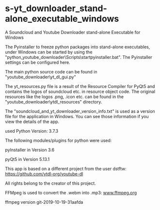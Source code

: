 # s-yt_downloader_stand-alone_executable_windows
A Soundcloud and Youtube Downloader stand-alone Executable for Windows

The Pyinstaller to freeze python packages into stand-alone executables, 
under Windows can be started by using the "python_youtube_downloader\Scripts\startpyinstaller.bat".
The Pyinstaller settings can be configured here.

The main python source code can be found in "youtube_downloader\yt_dl_gui.py"

The yt_resources.py file is a result of the Resource Compiler for PyQt5 and contains the logos of soundcloud etc. in
resource object code. The original resources like the logos .png, .icon etc. can be found in the "youtube_downloader\ytdl_resources" directory.

The "soundcloud_and_yt_downloader_version_info.txt" is used as a version file for the application in Windows. You can see those information if you view the details of the app.

used Python Version: 3.7.3

The following modules/plugins for python were used:

pyInstaller in Version 3.6

pyQt5 in Version 5.13.1


This app is based on a different project from the user dstftw: https://github.com/ytdl-org/youtube-dl

All rights belong to the creator of this project.

FFMpeg is used to convert the .webm into .mp3: www.ffmpeg.org

ffmpeg version git-2019-10-19-31aafda

